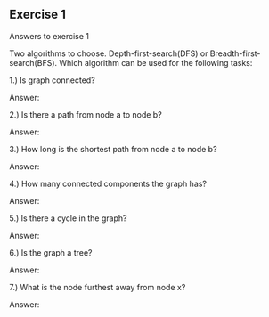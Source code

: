 ## Exercise 1

Answers to exercise 1

Two algorithms to choose. Depth-first-search(DFS) or Breadth-first-search(BFS).
Which algorithm can be used for the following tasks:

1.) Is graph connected?

Answer:

2.) Is there a path from node a to node b?

Answer:

3.) How long is the shortest path from node a to node b?

Answer:

4.) How many connected components the graph has?

Answer:

5.) Is there a cycle in the graph?

Answer:

6.) Is the graph a tree?

Answer:

7.) What is the node furthest away from node x?

Answer: